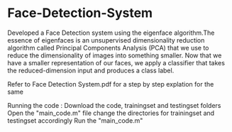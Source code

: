 # Face-Detection-System

Developed a Face Detection system using the eigenface algorithm.The essence of eigenfaces is an unsupervised dimensionality reduction algorithm called Principal Components Analysis (PCA) that we use to reduce the dimensionality of images into something smaller. Now that we have a smaller representation of our faces, we apply a classifier that takes the reduced-dimension input and produces a class label.

Refer to Face Detection System.pdf for a step by step explation for the same

Running the code :
Download the code, trainingset and testingset folders
Open the "main_code.m" file change the directories for trainingset and testingset accordingly
Run the "main_code.m"
